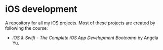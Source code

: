 # iOS development
A repository for all my iOS projects. Most of these projects are created by following the course:

* *iOS & Swift - The Complete iOS App Development Bootcamp* by Angela Yu.
